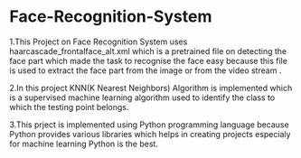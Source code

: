 # Face-Recognition-System

1.This Project on Face Recognition System uses haarcascade_frontalface_alt.xml which is a pretrained file on detecting the face part which made the task to recognise the face easy 
because this file is used to extract the face part from the image or from the video stream .

2.In this project KNN(K Nearest Neighbors) Algorithm is implemented which is a supervised machine learning algorithm used to identify the class to which the testing point belongs.

3.This prject is implemented using Python programming language because Python provides various libraries which helps in creating projects especialy for machine learning Python is 
the best.
